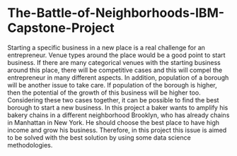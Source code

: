 # The-Battle-of-Neighborhoods-IBM-Capstone-Project
Starting a specific business in a new place is a real challenge for an entrepreneur. Venue types around the place would be a good point to start business. If there are many categorical venues with the starting business around this place, there will be competitive cases and this will compel the entrepreneur in many different aspects. In addition, population of a borough will be another issue to take care. If population of the borough is higher, then the potential of the growth of this business will be higher too. Considering these two cases together, it can be possible to find the best borough to start a new business.
In this project a baker wants to amplify his bakery chains in a different neighborhood Brooklyn, who has already chains in Manhattan in New York. He should choose the best place to have high income and grow his business. Therefore, in this project this issue is aimed to be solved with the best solution by using some data science methodologies.
